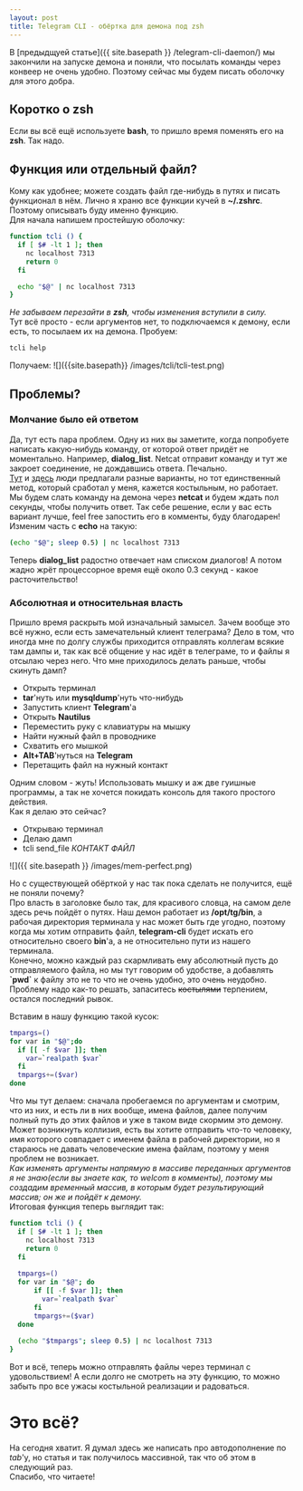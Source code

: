 ```yaml
---
layout: post
title: Telegram CLI - обёртка для демона под zsh
---
```

В [предыдщуей статье]({{ site.basepath }} /telegram-cli-daemon/) мы закончили на запуске демона и поняли, что посылать команды через конвеер не очень удобно. Поэтому сейчас мы будем писать оболочку для этого добра.

## Коротко о zsh
Если вы всё ещё используете **bash**, то пришло время поменять его на **zsh**. Так надо.

## Функция или отдельный файл?
Кому как удобнее; можете создать файл где-нибудь в путях и писать функционал в нём. Лично я храню все функции кучей в **~/.zshrc**. Поэтому описывать буду именно функцию.  
Для начала напишем простейшую оболочку:

``` bash
function tcli () {
  if [ $# -lt 1 ]; then
    nc localhost 7313
    return 0
  fi

  echo "$@" | nc localhost 7313
}
```

*Не забываем перезайти в **zsh**, чтобы изменения вступили в силу.*  
Тут всё просто - если аргументов нет, то подключаемся к демону, если есть, то посылаем их на демона. Пробуем:

``` bash
tcli help
```

Получаем:
![]({{site.basepath}} /images/tcli/tcli-test.png)

## Проблемы?
### Молчание было ей ответом
Да, тут есть пара проблем. Одну из них вы заметите, когда попробуете написать какую-нибудь команду, от которой ответ придёт не моментально. Например, **dialog_list**. Netcat отправит команду и тут же закроет соединение, не дождавшись ответа. Печально.  
[Тут](https://superuser.com/questions/261900/how-can-i-pipe-commands-to-a-netcat-that-will-stay-alive) и [здесь](https://unix.stackexchange.com/questions/150385/nc-not-waiting-for-server-disconnect-on-os-x) люди предлагали разные варианты, но тот единственный метод, который сработал у меня, кажется костыльным, но работает.  
Мы будем слать команду на демона через **netcat** и будем ждать пол секунды, чтобы получить ответ. Так себе решение, если у вас есть вариант лучше, feel free запостить его в комменты, буду благодарен!  
Изменим часть с **echo** на такую:

``` bash
(echo "$@"; sleep 0.5) | nc localhost 7313
```

Теперь **dialog_list** радостно отвечает нам списком диалогов! А потом жадно жрёт процессорное время ещё около 0.3 секунд - какое расточительство!

### Абсолютная и относительная власть
Пришло время раскрыть мой изначальный замысел. Зачем вообще это всё нужно, если есть замечательный клиент телеграма? Дело в том, что иногда мне по долгу службы приходится отправлять коллегам всякие там дампы и, так как всё общение у нас идёт в телеграме, то и файлы я отсылаю через него. Что мне приходилось делать раньше, чтобы скинуть дамп?

* Открыть терминал
* **tar**'нуть или **mysqldump**'нуть что-нибудь
* Запустить клиент **Telegram**'a
* Открыть **Nautilus**
* Переместить руку с клавиатуры на мышку
* Найти нужный файл в проводнике
* Схватить его мышкой
* **Alt+TAB**'нуться на **Telegram**
* Перетащить файл на нужный контакт

Одним словом - жуть! Использовать мышку и аж две гуишные программы, а так не хочется покидать консоль для такого простого действия.  
Как я делаю это сейчас?

* Открываю терминал
* Делаю дамп
* tcli send_file *КОНТАКТ* *ФАЙЛ*

![]({{ site.basepath }} /images/mem-perfect.png)

Но с существующей обёрткой у нас так пока сделать не получится, ещё не поняли почему?  
Про власть в заголовке было так, для красивого словца, на самом деле здесь речь пойдёт о путях. Наш демон работает из **/opt/tg/bin**, а рабочая директория терминала у нас может быть где угодно, поэтому когда мы хотим отправить файл, **telegram-cli** будет искать его относительно своего **bin**'a, а не относительно пути из нашего терминала.  
Конечно, можно каждый раз скармливать ему абсолютный пусть до отправляемого файла, но мы тут говорим об удобстве, а добавлять **\`pwd\`** к файлу это не то что не очень удобно, это очень неудобно. Проблему надо как-то решать, запаситесь ~~костылями~~ терпением, остался последний рывок.  

Вставим в нашу функцию такой кусок:

```bash
tmpargs=()
for var in "$@";do
  if [[ -f $var ]]; then
    var=`realpath $var`
  fi
  tmpargs+=($var)
done
```

Что мы тут делаем: сначала пробегаемся по аргументам и смотрим, что из них, и есть ли в них вообще, имена файлов, далее получим полный путь до этих файлов и уже в таком виде скормим это демону. Может возникнуть коллизия, есть вы хотите отправить что-то человеку, имя которого совпадает с именем файла в рабочей директории, но я стараюсь не давать человеческие имена файлам, поэтому у меня проблем не возникает.  
*Как изменять аргументы напрямую в массиве переданных аргументов я не знаю(если вы знаете как, то welcom в комменты), поэтому мы создадим временный массив, в которым будет результирующий массив; он же и пойдёт к демону.*  
Итоговая функция теперь выглядит так:

```bash
function tcli () {
  if [ $# -lt 1 ]; then
    nc localhost 7313
    return 0
  fi
  
  tmpargs=()
  for var in "$@"; do
      if [[ -f $var ]]; then
        var=`realpath $var`
      fi
      tmpargs+=($var)
  done
  
  (echo "$tmpargs"; sleep 0.5) | nc localhost 7313
}
```
Вот и всё, теперь можно отправлять файлы через терминал с удовольствием! А если долго не смотреть на эту функцию, то можно забыть про все ужасы костыльной реализации и радоваться.

# Это всё?
На сегодня хватит. Я думал здесь же написать про автодополнение по *tab*'у, но статья и так получилось массивной, так что об этом в следующий раз.  
Спасибо, что читаете!